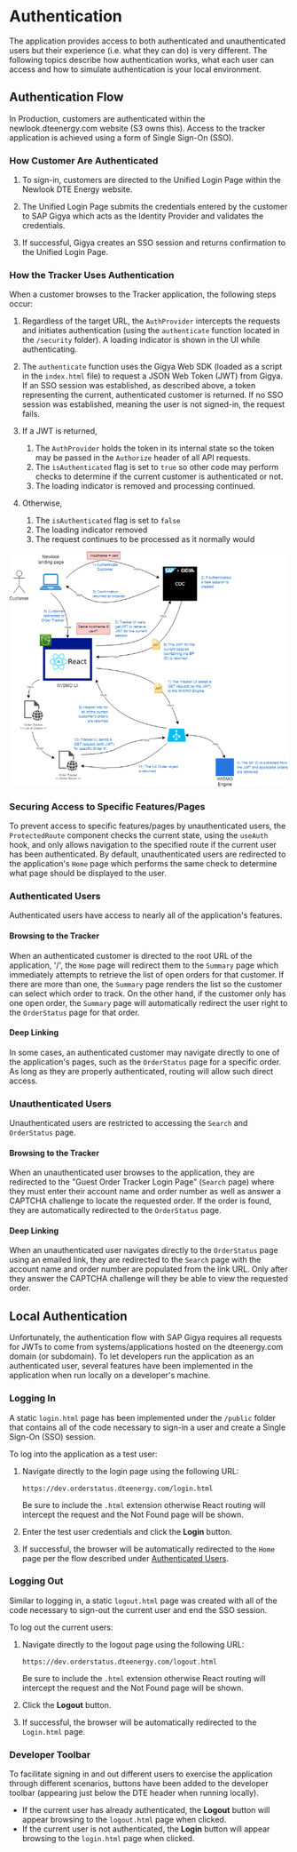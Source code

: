 # Authentication

The application provides access to both authenticated and unauthenticated users but their experience (i.e. what they can do) is very different. The following topics describe how authentication works, what each user can access and how to simulate authentication is your local environment.

## Authentication Flow

In Production, customers are authenticated within the newlook.dteenergy.com website (S3 owns this). Access to the tracker application is achieved using a form of Single Sign-On (SSO).

### How Customer Are Authenticated

1. To sign-in, customers are directed to the Unified Login Page within the Newlook DTE Energy website.

2. The Unified Login Page submits the credentials entered by the customer to SAP Gigya which acts as the Identity Provider and validates the credentials.

3. If successful, Gigya creates an SSO session and returns confirmation to the Unified Login Page.

### How the Tracker Uses Authentication

When a customer browses to the Tracker application, the following steps occur:

1. Regardless of the target URL, the `AuthProvider` intercepts the requests and initiates authentication (using the `authenticate` function located in the `/security` folder). A loading indicator is shown in the UI while authenticating.

2. The `authenticate` function uses the Gigya Web SDK (loaded as a script in the `index.html` file) to request a JSON Web Token (JWT) from Gigya. If an SSO session was established, as described above, a token representing the current, authenticated customer is returned. If no SSO session was established, meaning the user is not signed-in, the request fails.

3. If a JWT is returned,

   1. The `AuthProvider` holds the token in its internal state so the token may be passed in the `Authorize` header of all API requests.
   2. The `isAuthenticated` flag is set to `true` so other code may perform checks to determine if the current customer is authenticated or not.
   3. The loading indicator is removed and processing continued.

4. Otherwise,
   1. The `isAuthenticated` flag is set to `false`
   2. The loading indicator removed
   3. The request continues to be processed as it normally would

![Authentication Flow](authentication-process.png)

### Securing Access to Specific Features/Pages

To prevent access to specific features/pages by unauthenticated users, the `ProtectedRoute` component checks the current state, using the `useAuth` hook, and only allows navigation to the specified route if the current user has been authenticated. By default, unauthenticated users are redirected to the application's `Home` page which performs the same check to determine what page should be displayed to the user.

### Authenticated Users

Authenticated users have access to nearly all of the application's features.

#### Browsing to the Tracker

When an authenticated customer is directed to the root URL of the application, '/', the `Home` page will redirect them to the `Summary` page which immediately attempts to retrieve the list of open orders for that customer. If there are more than one, the `Summary` page renders the list so the customer can select which order to track. On the other hand, if the customer only has one open order, the `Summary` page will automatically redirect the user right to the `OrderStatus` page for that order.

#### Deep Linking

In some cases, an authenticated customer may navigate directly to one of the application's pages, such as the `OrderStatus` page for a specific order. As long as they are properly authenticated, routing will allow such direct access.

### Unauthenticated Users

Unauthenticated users are restricted to accessing the `Search` and `OrderStatus` page.

#### Browsing to the Tracker

When an unauthenticated user browses to the application, they are redirected to the "Guest Order Tracker Login Page" (`Search` page) where they must enter their account name and order number as well as answer a CAPTCHA challenge to locate the requested order. If the order is found, they are automatically redirected to the `OrderStatus` page.

#### Deep Linking

When an unauthenticated user navigates directly to the `OrderStatus` page using an emailed link, they are redirected to the `Search` page with the account name and order number are populated from the link URL. Only after they answer the CAPTCHA challenge will they be able to view the requested order.

## Local Authentication

Unfortunately, the authentication flow with SAP Gigya requires all requests for JWTs to come from systems/applications hosted on the dteenergy.com domain (or subdomain). To let developers run the application as an authenticated user, several features have been implemented in the application when run locally on a developer's machine.

### Logging In

A static `login.html` page has been implemented under the `/public` folder that contains all of the code necessary to sign-in a user and create a Single Sign-On (SSO) session.

To log into the application as a test user:

1. Navigate directly to the login page using the following URL:

   ```
   https://dev.orderstatus.dteenergy.com/login.html
   ```

   Be sure to include the `.html` extension otherwise React routing will intercept the request and the Not Found page will be shown.

2. Enter the test user credentials and click the **Login** button.

3. If successful, the browser will be automatically redirected to the `Home` page per the flow described under [Authenticated Users](#authenticated-users).

### Logging Out

Similar to logging in, a static `logout.html` page was created with all of the code necessary to sign-out the current user and end the SSO session.

To log out the current users:

1. Navigate directly to the logout page using the following URL:

   ```
   https://dev.orderstatus.dteenergy.com/logout.html
   ```

   Be sure to include the `.html` extension otherwise React routing will intercept the request and the Not Found page will be shown.

2. Click the **Logout** button.

3. If successful, the browser will be automatically redirected to the `Login.html` page.

### Developer Toolbar

To facilitate signing in and out different users to exercise the application through different scenarios, buttons have been added to the developer toolbar (appearing just below the DTE header when running locally).

- If the current user has already authenticated, the **Logout** button will appear browsing to the `logout.html` page when clicked.
- If the current user is not authenticated, the **Login** button will appear browsing to the `login.html` page when clicked.
